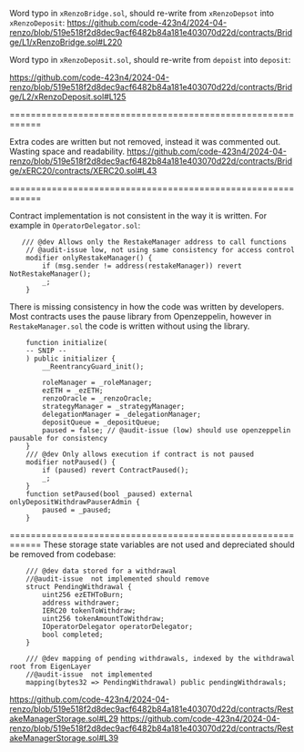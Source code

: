 Word typo in `xRenzoBridge.sol`, should re-write from `xRenzoDepsot` into `xRenzoDeposit`:
https://github.com/code-423n4/2024-04-renzo/blob/519e518f2d8dec9acf6482b84a181e403070d22d/contracts/Bridge/L1/xRenzoBridge.sol#L220
 
Word typo in `xRenzoDeposit.sol`, should re-write from `depoist` into `deposit`:

https://github.com/code-423n4/2024-04-renzo/blob/519e518f2d8dec9acf6482b84a181e403070d22d/contracts/Bridge/L2/xRenzoDeposit.sol#L125

============================================================

Extra codes are written but not removed, instead it was commented out. Wasting space and readability.
https://github.com/code-423n4/2024-04-renzo/blob/519e518f2d8dec9acf6482b84a181e403070d22d/contracts/Bridge/xERC20/contracts/XERC20.sol#L43

============================================================

Contract implementation is not consistent in the way it is written.
For example in `OperatorDelegator.sol`:
```solidity
   /// @dev Allows only the RestakeManager address to call functions
    // @audit-issue low, not using same consistency for access control
    modifier onlyRestakeManager() {
        if (msg.sender != address(restakeManager)) revert NotRestakeManager();
        _;
    }
```

There is missing consistency in how the code was written by developers. Most contracts uses the pause library from Openzeppelin, however in `RestakeManager.sol` the code is written without using the library.
```solidity
    function initialize(
    -- SNIP -- 
    ) public initializer {
        __ReentrancyGuard_init();

        roleManager = _roleManager;
        ezETH = _ezETH;
        renzoOracle = _renzoOracle;
        strategyManager = _strategyManager;
        delegationManager = _delegationManager;
        depositQueue = _depositQueue;
        paused = false; // @audit-issue (low) should use openzeppelin pausable for consistency
    }
    /// @dev Only allows execution if contract is not paused
    modifier notPaused() {
        if (paused) revert ContractPaused();
        _;
    }
    function setPaused(bool _paused) external onlyDepositWithdrawPauserAdmin {
        paused = _paused;
    }
```
============================================================
These storage state variables are not used and depreciated should be removed from codebase:
```solidity
    /// @dev data stored for a withdrawal
    //@audit-issue  not implemented should remove
    struct PendingWithdrawal {
        uint256 ezETHToBurn;
        address withdrawer;
        IERC20 tokenToWithdraw;
        uint256 tokenAmountToWithdraw;
        IOperatorDelegator operatorDelegator;
        bool completed;
    }

    /// @dev mapping of pending withdrawals, indexed by the withdrawal root from EigenLayer
    //@audit-issue  not implemented
    mapping(bytes32 => PendingWithdrawal) public pendingWithdrawals;
```
https://github.com/code-423n4/2024-04-renzo/blob/519e518f2d8dec9acf6482b84a181e403070d22d/contracts/RestakeManagerStorage.sol#L29
https://github.com/code-423n4/2024-04-renzo/blob/519e518f2d8dec9acf6482b84a181e403070d22d/contracts/RestakeManagerStorage.sol#L39